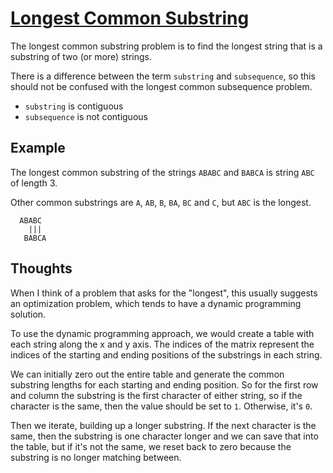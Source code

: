 # [Longest Common Substring](https://en.wikipedia.org/wiki/Longest_common_substring_problem)

The longest common substring problem is to find the longest string
that is a substring of two (or more) strings.

There is a difference between the term `substring` and `subsequence`,
so this should not be confused with the longest common subsequence
problem.

- `substring` is contiguous
- `subsequence` is not contiguous

## Example

The longest common substring of the strings `ABABC` and `BABCA` is string `ABC`
of length 3.

Other common substrings are `A`, `AB`, `B`, `BA`, `BC` and `C`, but `ABC`
is the longest.

```
  ABABC
    |||
   BABCA
```

## Thoughts

When I think of a problem that asks for the "longest", this usually suggests
an optimization problem, which tends to have a dynamic programming solution.

To use the dynamic programming approach, we would create a table with each
string along the x and y axis.  The indices of the matrix represent the
indices of the starting and ending positions of the substrings in each string.

We can initially zero out the entire table and generate the common substring
lengths for each starting and ending position.  So for the first row and column
the substring is the first character of either string, so if the character
is the same, then the value should be set to `1`.  Otherwise, it's `0`.

Then we iterate, building up a longer substring.  If the next character is
the same, then the substring is one character longer and we can save that
into the table, but if it's not the same, we reset back to zero because
the substring is no longer matching between.
